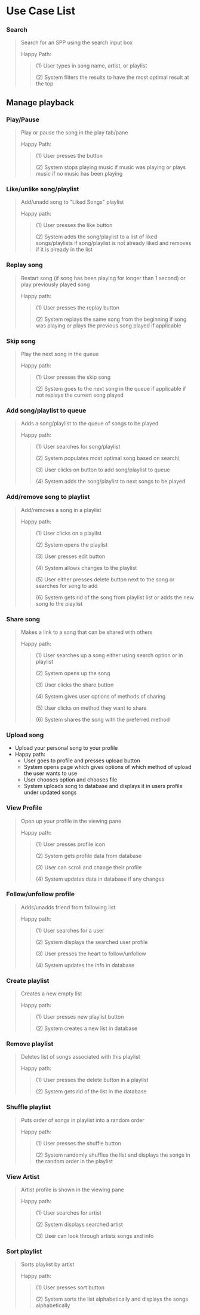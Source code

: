# Use Case List

### Search
>Search for an SPP using the search input box
>
>Happy Path: 
> 
>> (1) User types in song name, artist, or playlist
>>
>> (2) System filters the results to have the most optimal result at the top

## Manage playback
### Play/Pause
> Play or pause the song in the play tab/pane 
> 
> Happy Path:
>> (1) User presses the button
>>
>> (2) System stops playing music if music was playing or plays music if no music has been playing 

### Like/unlike song/playlist
> Add/unadd song to "Liked Songs" playlist
> 
> Happy path: 
>> (1) User presses the like button
>>
>> (2) System adds the song/playlist to a list of liked songs/playlists if song/playlist is not already liked and removes if it is already in the list


### Replay song
>Restart song (if song has been playing for longer than 1 second) or play previously played song
>
>Happy path:  
>> (1) User presses the replay button
>>
>> (2) System replays the same song from the beginning if song was playing or plays the previous song played if applicable


### Skip song
> Play the next song in the queue
> 
>Happy path:
>> (1) User presses the skip song
>>
>> (2) System goes to the next song in the queue if applicable if not replays the current song played


### Add song/playlist to queue
> Adds a song/playlist to the queue of songs to be played
> 
> Happy path: 
>> (1) User searches for song/playlist
>> 
>> (2) System populates most optimal song based on search\
>> 
>> (3) User clicks on button to add song/playlist to queue
>> 
>> (4) System adds the song/playlist to next songs to be played 

### Add/remove song to playlist
> Add/removes a song in a playlist
> 
> Happy path:  
>> (1) User clicks on a playlist
>>
>> (2) System opens the playlist
>>
>> (3) User presses edit button
>>
>> (4) System allows changes to the playlist
>>
>> (5) User either presses delete button next to the song or searches for song to add
>>
>> (6) System gets rid of the song from playlist list or adds the new song to the playlist

### Share song
> Makes a link to a song that can be shared with others
> 
> Happy path: 
>> (1) User searches up a song either using search option or in playlist
>>
>> (2) System opens up the song
>>
>> (3) User clicks the share button
>>
>> (4) System gives user options of methods of sharing
>>
>> (5) User clicks on method they want to share
>>
>> (6) System shares the song with the preferred method


### Upload song
  - Upload your personal song to your profile
  - Happy path: 
    - User goes to profile and presses upload button
    - System opens page which gives options of which method of upload the user wants to use
    - User chooses option and chooses file
    - System uploads song to database and displays it in users profile under updated songs


### View Profile
> Open up your profile in the viewing pane
> 
> Happy path: 
>> (1) User presses profile icon
>> 
>> (2) System gets profile data from database
>>
>> (3) User can scroll and change their profile
>>
>> (4) System updates data in database if any changes


### Follow/unfollow profile
> Adds/unadds friend from following list
> 
> Happy path: 
>> (1) User searches for a user
>> 
>> (2) System displays the searched user profile
>> 
>> (3) User presses the heart to follow/unfollow
>> 
>> (4) System updates the info in database


### Create playlist
> Creates a new empty list
> 
> Happy path: 
>> (1) User presses new playlist button
>> 
>> (2) System creates a new list in database


### Remove playlist
> Deletes list of songs associated with this playlist
> 
> Happy path: 
>> (1) User presses the delete button in a playlist
>>  
>> (2) System gets rid of the list in the database


### Shuffle playlist
> Puts order of songs in playlist into a random order
> 
> Happy path: 
>> (1) User presses the shuffle button
>>
>> (2) System randomly shuffles the list and displays the songs in the random order in the playlist 


### View Artist
> Artist profile is shown in the viewing pane 
> 
>Happy path: 
>> (1) User searches for artist 
>> 
>> (2) System displays searched artist
>>
>> (3) User can look through artists songs and info


### Sort playlist
> Sorts playlist by artist
>
> Happy path:  
>> (1) User presses sort button
>>
>> (2) System sorts the list alphabetically and displays the songs alphabetically